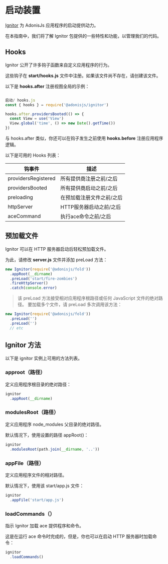 # 启动装置
[Ignitor](https://github.com/adonisjs/adonis-ignitor) 为 AdonisJs 应用程序的启动提供动力。

在本指南中，我们将了解 Ignitor 包提供的一些特性和功能，以管理我们的代码。

## Hooks
Ignitor 公开了许多钩子函数来自定义应用程序的行为。

这些钩子在 **start/hooks.js** 文件中注册。如果该文件尚不存在，请创建该文件。

以下是 **hooks.after** 注册视图全局的示例：
```JavaScript

启动/ hooks.js
const { hooks } = require('@adonisjs/ignitor')

hooks.after.providersBooted(() => {
  const View = use('View')
  View.global('time', () => new Date().getTime())
})
```
与 hooks.after 类似，你还可以在钩子发生之前使用 **hooks.before** 注册应用程序逻辑。

以下是可用的 Hooks 列表：

钩事件|描述
--|--
providersRegistered|所有提供商注册之前/之后
providersBooted|所有提供商启动之前/之后
preloading|在预加载注册文件之前/之后
httpServer|HTTP服务器启动之前/之后
aceCommand|执行ace命令之前/之后

## 预加载文件
Ignitor 可以在 HTTP 服务器启动后轻松预加载文件。

为此，请修改 **server.js** 文件并添加 preLoad 方法：
```JavaScript
new Ignitor(require('@adonisjs/fold'))
  .appRoot(__dirname)
  .preLoad('start/fire-zombies')
  .fireHttpServer()
  .catch(console.error)
```
> 该 preLoad 方法接受相对应用程序根路径或任何 JavaScript 文件的绝对路径。
要加载多个文件，请 preLoad 多次调用该方法：
```JavaScript
new Ignitor(require('@adonisjs/fold'))
  .preLoad('')
  .preLoad('')
  // etc
```
## Ignitor 方法
以下是 ignitor 实例上可用的方法列表。

### approot（路径）
定义应用程序根目录的绝对路径：
```JavaScript
ignitor
  .appRoot(__dirname)
```
### modulesRoot（路径）
定义应用程序 node_modules 父目录的绝对路径。

默认情况下，使用设置的路径 appRoot()：
```JavaScript
ignitor
  .modulesRoot(path.join(__dirname, '..'))
```
### appFile（路径）
定义应用程序文件的相对路径。

默认情况下，使用该 start/app.js 文件：
```JavaScript
ignitor
  .appFile('start/app.js')
```
### loadCommands（）
指示 Ignitor 加载 ace 提供程序和命令。

这是在运行 ace 命令时完成的，但是，你也可以在启动 HTTP 服务器时加载命令：

```JavaScript
ignitor
  .loadCommands()
```